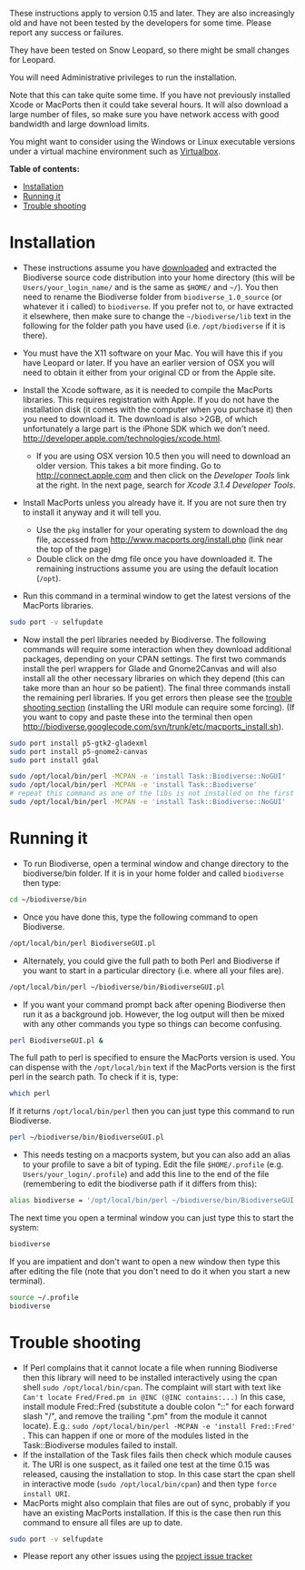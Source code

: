 These instructions apply to version 0.15 and later.  They are also increasingly old and have not been tested by the developers for some time.  Please report any success or failures.

They have been tested on Snow Leopard, so there might be small changes for Leopard.

You will need Administrative privileges to run the installation.

Note that this can take quite some time.  If you have not previously installed Xcode or MacPorts then it could take several hours.  It will also download a large number of files, so make sure you have network access with good bandwidth and large download limits.

You might want to consider using the Windows or Linux executable versions under a virtual machine environment such as [Virtualbox](http://www.virtualbox.org/).

**Table of contents:**
* [Installation](#installation)
* [Running it](#running-it)
* [Trouble shooting](#trouble-shooting)


# Installation #

  * These instructions assume you have [downloaded](Downloads) and extracted the Biodiverse source code distribution into your home directory (this will be `Users/your_login_name/` and is the same as `$HOME/` and `~/`).  You then need to rename the Biodiverse folder from `biodiverse_1.0_source` (or whatever it i called) to `biodiverse`.  If you prefer not to, or have extracted it elsewhere, then make sure to change the `~/biodiverse/lib` text in the following for the folder path you have used (i.e. `/opt/biodiverse` if it is there).

  * You must have the X11 software on your Mac. You will have this if you have Leopard or later. If you have an earlier version of OSX you will need to obtain it either from your original CD or from the Apple site.

  * Install the Xcode software, as it is needed to compile the MacPorts libraries.  This requires registration with Apple.  If you do not have the installation disk (it comes with the computer when you purchase it) then you need to download it.  The download is also >2GB, of which unfortunately a large part is the iPhone SDK which we don't need.  http://developer.apple.com/technologies/xcode.html.
    * If you are using OSX version 10.5 then you will need to download an older version.  This takes a bit more finding.  Go to http://connect.apple.com and then click on the _Developer Tools_ link at the right.  In the next page, search for _Xcode 3.1.4 Developer Tools_.

  * Install MacPorts unless you already have it.  If you are not sure then try to install it anyway and it will tell you.
    * Use the `pkg` installer for your operating system to download the `dmg` file, accessed from http://www.macports.org/install.php (link near the top of the page)
    * Double click on the dmg file once you have downloaded it.  The remaining instructions assume you are using the default location (`/opt`).
  * Run this command in a terminal window to get the latest versions of the MacPorts libraries.
```bash
sudo port -v selfupdate
```

  * Now install the perl libraries needed by Biodiverse.  The following commands will require some interaction when they download additional packages, depending on your CPAN settings.  The first two commands install the perl wrappers for Glade and Gnome2Canvas and will also install all the other necessary libraries on which they depend (this can take more than an hour so be patient).  The final three commands install the remaining perl libraries.  If you get errors then please see the [trouble shooting section](#trouble-shooting) (installing the URI module can require some forcing).  (If you want to copy and paste these into the terminal then open http://biodiverse.googlecode.com/svn/trunk/etc/macports_install.sh).
```bash
sudo port install p5-gtk2-gladexml
sudo port install p5-gnome2-canvas
sudo port install gdal

sudo /opt/local/bin/perl -MCPAN -e 'install Task::Biodiverse::NoGUI'
sudo /opt/local/bin/perl -MCPAN -e 'install Task::Biodiverse'
# repeat this command as one of the libs is not installed on the first go
sudo /opt/local/bin/perl -MCPAN -e 'install Task::Biodiverse::NoGUI'

```

# Running it #

  * To run Biodiverse, open a terminal window and change directory to the biodiverse/bin folder.  If it is in your home folder and called `biodiverse` then type:
```bash
cd ~/biodiverse/bin
```
  * Once you have done this, type the following command to open Biodiverse.
```bash
/opt/local/bin/perl BiodiverseGUI.pl
```
  * Alternately, you could give the full path to both Perl and Biodiverse if you want to start in a particular directory (i.e. where all your files are).
```bash
/opt/local/bin/perl ~/biodiverse/bin/BiodiverseGUI.pl
```
  * If you want your command prompt back after opening Biodiverse then run it as a background job.  However, the log output will then be mixed with any other commands you type so things can become confusing.
```bash
perl BiodiverseGUI.pl &
```



  The full path to perl is specified to ensure the MacPorts version is used.  You can dispense with the `/opt/local/bin` text if the MacPorts version is the first perl in the search path. To check if it is, type:
```bash
which perl
```

  If it returns `/opt/local/bin/perl` then you can just type this command to run Biodiverse.
```bash
perl ~/biodiverse/bin/BiodiverseGUI.pl
```

  * This needs testing on a macports system, but you can also add an alias to your profile to save a bit of typing.  Edit the file `$HOME/.profile` (e.g. `Users/your_login/.profile`) and add this line to the end of the file (remembering to edit the biodiverse path if it differs from this):
```bash
alias biodiverse = '/opt/local/bin/perl ~/biodiverse/bin/BiodiverseGUI.pl'
```
  The next time you open a terminal window you can just type this to start the system:
```bash
biodiverse
```
  If you are impatient and don't want to open a new window then type this after editing the file (note that you don't need to do it when you start a new terminal).
```bash
source ~/.profile
biodiverse
```


# Trouble shooting #

  * If Perl complains that it cannot locate a file when running Biodiverse then this library will need to be installed interactively using the cpan shell `sudo /opt/local/bin/cpan`. The complaint will start with text like `Can't locate Fred/Fred.pm in @INC (@INC contains:...)` In this case, install module Fred::Fred (substitute a double colon "::" for each forward slash "/", and remove the trailing ".pm" from the module it cannot locate).  E.g.: `sudo /opt/local/bin/perl -MCPAN -e 'install Fred::Fred'` .  This can happen if one or more of the modules listed in the Task::Biodiverse modules failed to install.
  * If the installation of the Task files fails then check which module causes it.  The URI is one suspect, as it failed one test at the time 0.15 was released, causing the installation to stop.  In this case start the cpan shell in interactive mode (`sudo /opt/local/bin/cpan`) and then type `force install URI`.
  * MacPorts might also complain that files are out of sync, probably if you have an existing MacPorts installation.  If this is the case then run this command to ensure all files are up to date.
```bash
sudo port -v selfupdate
```

  * Please report any other issues using the [project issue tracker](https://github.com/shawnlaffan/biodiverse/issues/)
